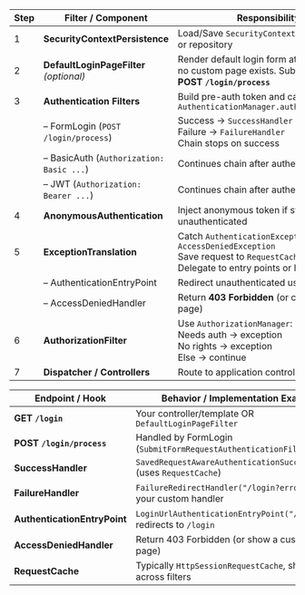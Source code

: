 | Step | Filter / Component                       | Responsibility                                                                                                                          |
| ---- | ---------------------------------------- | --------------------------------------------------------------------------------------------------------------------------------------- |
| 1    | **SecurityContextPersistence**           | Load/Save `SecurityContext` from session or repository                                                                                  |
| 2    | **DefaultLoginPageFilter** *(optional)*  | Render default login form at **GET `/login`** if no custom page exists. Submits form to **POST `/login/process`**                       |
| 3    | **Authentication Filters**               | Build pre-auth token and call `AuthenticationManager.authenticate(...)`                                                                 |
|      | – FormLogin (`POST /login/process`)      | Success → `SuccessHandler` <br> Failure → `FailureHandler` <br> Chain stops on success                                                  |
|      | – BasicAuth (`Authorization: Basic ...`) | Continues chain after authentication                                                                                                    |
|      | – JWT (`Authorization: Bearer ...`)      | Continues chain after authentication                                                                                                    |
| 4    | **AnonymousAuthentication**              | Inject anonymous token if still unauthenticated                                                                                         |
| 5    | **ExceptionTranslation**                 | Catch `AuthenticationException` / `AccessDeniedException` <br> Save request to `RequestCache` <br> Delegate to entry points or handlers |
|      | – AuthenticationEntryPoint               | Redirect unauthenticated users → `/login`                                                                                               |
|      | – AccessDeniedHandler                    | Return **403 Forbidden** (or custom error page)                                                                                         |
| 6    | **AuthorizationFilter**                  | Use `AuthorizationManager`: <br> Needs auth → exception <br> No rights → exception <br> Else → continue                                 |
| 7    | **Dispatcher / Controllers**             | Route to application controllers                                                                                                        |


| Endpoint / Hook              | Behavior / Implementation Example                                     |
| ---------------------------- | --------------------------------------------------------------------- |
| **GET `/login`**             | Your controller/template OR `DefaultLoginPageFilter`                  |
| **POST `/login/process`**    | Handled by FormLogin (`SubmitFormRequestAuthenticationFilter`)        |
| **SuccessHandler**           | `SavedRequestAwareAuthenticationSuccessHandler` (uses `RequestCache`) |
| **FailureHandler**           | `FailureRedirectHandler("/login?error")` or your custom handler       |
| **AuthenticationEntryPoint** | `LoginUrlAuthenticationEntryPoint("/login")` → redirects to `/login`  |
| **AccessDeniedHandler**      | Return 403 Forbidden (or show a custom error page)                    |
| **RequestCache**             | Typically `HttpSessionRequestCache`, shared across filters            |

